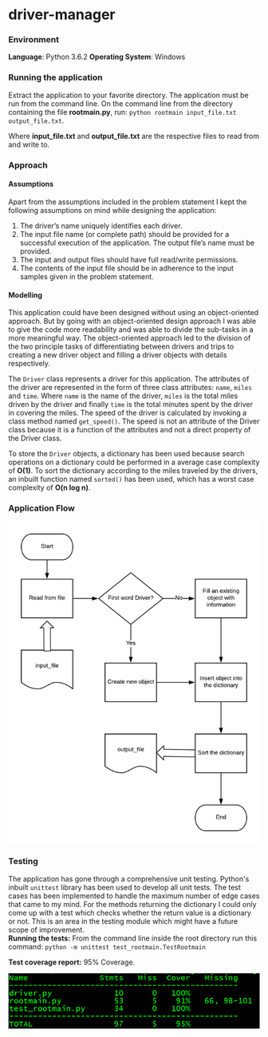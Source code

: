 # driver-manager

###  Environment

**Language**: Python 3.6.2
**Operating System**: Windows
### Running the application

Extract the application to your favorite directory. The application must be run from the command line. 
On the command line from the directory containing the file **rootmain.py**, run: ```python rootmain input_file.txt output_file.txt```.

Where **input_file.txt** and **output_file.txt** are the respective files to read from and write to.

### Approach
#### Assumptions
Apart from the assumptions included in the problem statement I kept the following assumptions on mind while designing the application:
1.  The driver’s name uniquely identifies each driver.
2.  The input file name (or complete path) should be provided for a successful execution of the application. The output file’s name must be provided.
3.  The input and output files should have full read/write permissions.
4.  The contents of the input file should be in adherence to the input samples given in the problem statement.

#### Modelling
This application could have been designed without using an object-oriented approach. But by going with an object-oriented design approach I was able to give the code more readability and was able to divide the sub-tasks in a more meaningful way. The object-oriented approach led to the division of the two principle tasks of differentiating between drivers and trips to creating a new driver object and filling a driver objects with details respectively.

The ```Driver``` class represents a driver for this application. The attributes of the driver are represented in the form of three class attributes: ```name```, ```miles``` and ```time```. Where ```name``` is the name of the driver, ```miles``` is the total miles driven by the driver and finally ```time``` is the total minutes spent by the driver in covering the miles.  The speed of the driver is calculated by invoking a class method named ```get_speed()```. The speed is not an attribute of the Driver class because it is a function of the attributes and not a direct property of the Driver class.

To store the ```Driver``` objects, a dictionary has been used because search operations on a dictionary could be performed in a average case complexity of **O(1)**. To sort the dictionary according to the miles traveled by the drivers, an inbuilt function named ```sorted()``` has been used, which has a worst case complexity of **O(n log n)**.
### Application Flow
![Application flow flowchart](https://raw.githubusercontent.com/anshumanbora/driver-manager/master/img/root-1.png)
### Testing
The application has gone through a comprehensive unit testing. Python's inbuilt ``unittest`` library has been used to develop all unit tests. The test cases has been implemented to handle the maximum number of edge cases that came to my mind. For the methods returning the dictionary I could only come up with a test which checks whether the return value is a dictionary or not. This is an area in the testing module which might have a future scope of improvement.      
**Running the tests:** From the command line inside the root directory run this command: ``python -m unittest test_rootmain.TestRootmain``

**Test coverage report:** 95% Coverage.

![Test Coverage report](https://raw.githubusercontent.com/anshumanbora/driver-manager/master/img/coverage.PNG)
